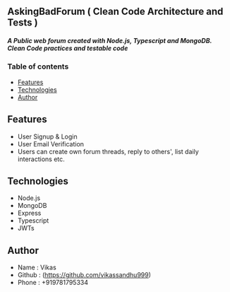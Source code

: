 ## AskingBadForum ( Clean Code Architecture and Tests )

##### A Public web forum created with Node.js, Typescript and MongoDB. Clean Code practices and testable code

### Table of contents
* [Features](#features)
* [Technologies](#technologies)
* [Author](#author)

## Features
* User Signup & Login
* User Email Verification
* Users can create own forum threads, reply to others', list daily interactions etc.
 
## Technologies
* Node.js
* MongoDB
* Express
* Typescript
* JWTs

 
## Author
   * Name : Vikas
   * Github : (https://github.com/vikassandhu999)
   * Phone : +919781795334